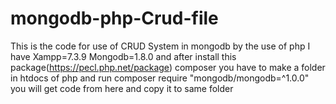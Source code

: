 # mongodb-php-Crud-file
This is the code for use of CRUD System in mongodb by the use of php
I have Xampp=7.3.9
Mongodb=1.8.0 and after install this package(https://pecl.php.net/package)
composer
you have to make a folder in htdocs of php
and run 
composer require "mongodb/mongodb=^1.0.0"
 you will get code from here and copy it to same folder

